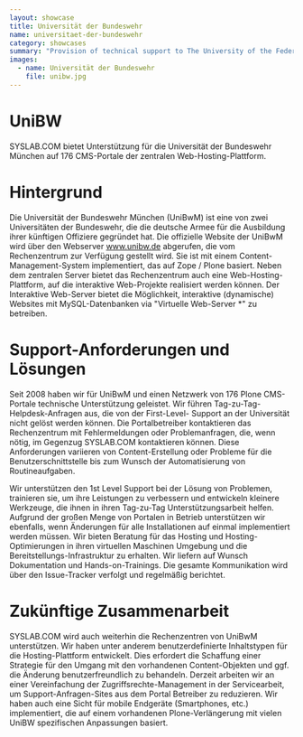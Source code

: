 ```yaml
---
layout: showcase
title: Universität der Bundeswehr
name: universitaet-der-bundeswehr
category: showcases
summary: "Provision of technical support to The University of the Federal Armed Forces Munich (UniBwM) on 176 CMS portals."
images:
  - name: Universität der Bundeswehr
    file: unibw.jpg
---
```


# UniBW 

SYSLAB.COM bietet Unterstützung für die Universität der Bundeswehr München auf 176 CMS-Portale der zentralen Web-Hosting-Plattform.

# Hintergrund
Die Universität der Bundeswehr München (UniBwM) ist eine von zwei Universitäten der Bundeswehr, die die deutsche Armee für die Ausbildung ihrer künftigen Offiziere gegründet hat. Die offizielle Website der UniBwM wird über den Webserver www.unibw.de abgerufen, die vom Rechenzentrum zur Verfügung gestellt wird. Sie ist mit einem Content-Management-System implementiert, das auf Zope / Plone basiert. Neben dem zentralen Server bietet das Rechenzentrum auch eine Web-Hosting-Plattform, auf die interaktive Web-Projekte realisiert werden können. Der Interaktive Web-Server bietet die Möglichkeit, interaktive (dynamische) Websites mit MySQL-Datenbanken via "Virtuelle Web-Server *" zu betreiben.

# Support-Anforderungen und Lösungen
Seit 2008 haben wir für UniBwM und einen Netzwerk von 176 Plone CMS-Portale technische Unterstützung geleistet. Wir führen Tag-zu-Tag-Helpdesk-Anfragen aus, die von der First-Level- Support an der Universität nicht gelöst werden können. Die Portalbetreiber kontaktieren das Rechenzentrum mit Fehlermeldungen oder Problemanfragen, die, wenn nötig, im Gegenzug SYSLAB.COM kontaktieren können. Diese Anforderungen variieren von Content-Erstellung oder Probleme für die Benutzerschnittstelle bis zum Wunsch der Automatisierung von Routineaufgaben.

Wir unterstützen den 1st Level Support bei der Lösung von Problemen, trainieren sie, um ihre Leistungen zu verbessern und entwickeln kleinere Werkzeuge, die ihnen in ihren Tag-zu-Tag Unterstützungsarbeit helfen. Aufgrund der großen Menge von Portalen in Betrieb unterstützen wir ebenfalls, wenn Änderungen für alle Installationen auf einmal implementiert werden müssen. Wir bieten Beratung für das Hosting und Hosting-Optimierungen in ihren virtuellen Maschinen Umgebung und die Bereitstellungs-Infrastruktur zu erhalten. Wir liefern auf Wunsch Dokumentation und Hands-on-Trainings. Die gesamte Kommunikation wird über den Issue-Tracker verfolgt und regelmäßig berichtet.

# Zukünftige Zusammenarbeit
SYSLAB.COM wird auch weiterhin die Rechenzentren von UniBwM unterstützen. Wir haben unter anderem benutzerdefinierte Inhaltstypen für die Hosting-Plattform entwickelt. Dies erfordert die Schaffung einer Strategie für den Umgang mit den vorhandenen Content-Objekten und ggf. die Änderung benutzerfreundlich zu behandeln. Derzeit arbeiten wir an einer Vereinfachung der Zugriffsrechte-Management in der Servicearbeit, um Support-Anfragen-Sites aus dem Portal Betreiber zu reduzieren. Wir haben auch eine Sicht für mobile Endgeräte (Smartphones, etc.)  implementiert, die auf einem vorhandenen Plone-Verlängerung mit vielen UniBW spezifischen Anpassungen basiert.